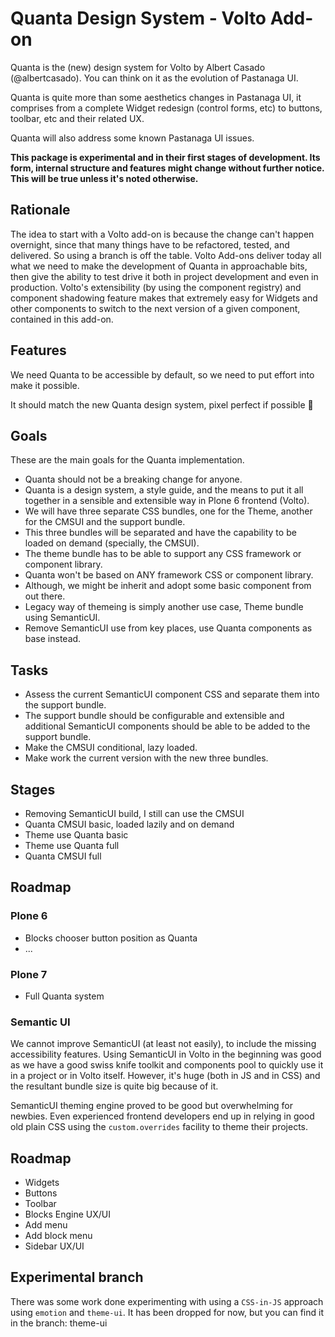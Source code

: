 # Quanta Design System - Volto Add-on

Quanta is the (new) design system for Volto by Albert Casado (@albertcasado). You can think on it as the evolution of Pastanaga UI.

Quanta is quite more than some aesthetics changes in Pastanaga UI, it comprises from a complete Widget redesign (control forms, etc) to buttons, toolbar, etc and their related UX.

Quanta will also address some known Pastanaga UI issues.

**This package is experimental and in their first stages of development. Its form, internal structure and features might change without further notice. This will be true unless it's noted otherwise.**

## Rationale

The idea to start with a Volto add-on is because the change can't happen overnight, since that many things have to be refactored, tested, and delivered. So using a branch is off the table. Volto Add-ons deliver today all what we need to make the development of Quanta in approachable bits, then give the ability to test drive it both in project development and even in production. Volto's extensibility (by using the component registry) and component shadowing feature makes that extremely easy for Widgets and other components to switch to the next version of a given component, contained in this add-on.

## Features

We need Quanta to be accessible by default, so we need to put effort into make it possible.

It should match the new Quanta design system, pixel perfect if possible 🙂

## Goals

These are the main goals for the Quanta implementation.

- Quanta should not be a breaking change for anyone.
- Quanta is a design system, a style guide, and the means to put it all together in a sensible and extensible way in Plone 6 frontend (Volto).
- We will have three separate CSS bundles, one for the Theme, another for the CMSUI and the support bundle.
- This three bundles will be separated and have the capability to be loaded on demand (specially, the CMSUI).
- The theme bundle has to be able to support any CSS framework or component library.
- Quanta won't be based on ANY framework CSS or component library.
- Although, we might be inherit and adopt some basic component from out there.
- Legacy way of themeing is simply another use case, Theme bundle using SemanticUI.
- Remove SemanticUI use from key places, use Quanta components as base instead.

## Tasks

- Assess the current SemanticUI component CSS and separate them into the support bundle.
- The support bundle should be configurable and extensible and additional SemanticUI components should be able to be added to the support bundle.
- Make the CMSUI conditional, lazy loaded.
- Make work the current version with the new three bundles.

## Stages

- Removing SemanticUI build, I still can use the CMSUI
- Quanta CMSUI basic, loaded lazily and on demand
- Theme use Quanta basic
- Theme use Quanta full
- Quanta CMSUI full

## Roadmap

### Plone 6

- Blocks chooser button position as Quanta
- ...

### Plone 7

- Full Quanta system

### Semantic UI

We cannot improve SemanticUI (at least not easily), to include the missing accessibility features. Using SemanticUI in Volto in the beginning was good as we have a good swiss knife toolkit and components pool to quickly use it in a project or in Volto itself. However, it's huge (both in JS and in CSS) and the resultant bundle size is quite big because of it.

SemanticUI theming engine proved to be good but overwhelming for newbies. Even experienced frontend developers end up in relying in good old plain CSS using the `custom.overrides` facility to theme their projects.



## Roadmap

- Widgets
- Buttons
- Toolbar
- Blocks Engine UX/UI
- Add menu
- Add block menu
- Sidebar UX/UI

## Experimental branch

There was some work done experimenting with using a `CSS-in-JS` approach using `emotion` and `theme-ui`. It has been dropped for now, but you can find it in the branch: theme-ui
